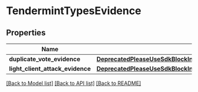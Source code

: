 # TendermintTypesEvidence

## Properties
Name | Type | Description | Notes
------------ | ------------- | ------------- | -------------
**duplicate_vote_evidence** | [**DeprecatedPleaseUseSdkBlockInsteadEvidenceDuplicateVoteEvidence**](DeprecatedPleaseUseSdkBlockInsteadEvidenceDuplicateVoteEvidence.md) |  | [optional] 
**light_client_attack_evidence** | [**DeprecatedPleaseUseSdkBlockInsteadEvidenceLightClientAttackEvidence**](DeprecatedPleaseUseSdkBlockInsteadEvidenceLightClientAttackEvidence.md) |  | [optional] 

[[Back to Model list]](../README.md#documentation-for-models) [[Back to API list]](../README.md#documentation-for-api-endpoints) [[Back to README]](../README.md)

